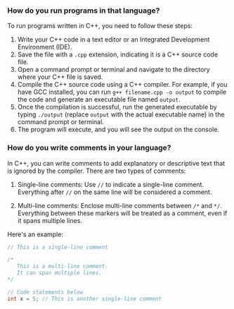 ### How do you run programs in that language?

To run programs written in C++, you need to follow these steps:

1. Write your C++ code in a text editor or an Integrated Development Environment (IDE).
2. Save the file with a `.cpp` extension, indicating it is a C++ source code file.
3. Open a command prompt or terminal and navigate to the directory where your C++ file is saved.
4. Compile the C++ source code using a C++ compiler. For example, if you have GCC installed, you can run `g++ filename.cpp -o output` to compile the code and generate an executable file named `output`.
5. Once the compilation is successful, run the generated executable by typing `./output` (replace `output` with the actual executable name) in the command prompt or terminal.
6. The program will execute, and you will see the output on the console.

### How do you write comments in your language?

In C++, you can write comments to add explanatory or descriptive text that is ignored by the compiler. There are two types of comments:

1. Single-line comments: Use `//` to indicate a single-line comment. Everything after `//` on the same line will be considered a comment.

2. Multi-line comments: Enclose multi-line comments between `/*` and `*/`. Everything between these markers will be treated as a comment, even if it spans multiple lines.

Here's an example:

```cpp
// This is a single-line comment

/*
   This is a multi-line comment.
   It can span multiple lines.
*/

// Code statements below
int x = 5; // This is another single-line comment

